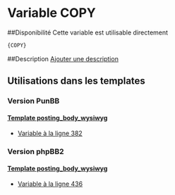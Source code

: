 # Variable COPY

##Disponibilité
Cette variable est utilisable directement

```html
{COPY}
```

##Description
[Ajouter une description](https://fa-tvars.appspot.com/var/COPY)

## Utilisations dans les templates

### Version PunBB

#### [Template posting_body_wysiwyg](punbb/posting_body_wysiwyg.md#readme)
* [Variable &agrave; la ligne 382](../punbb/posting_body_wysiwyg.tpl#L382)

### Version phpBB2

#### [Template posting_body_wysiwyg](subsilver/posting_body_wysiwyg.md#readme)
* [Variable &agrave; la ligne 436](../subsilver/posting_body_wysiwyg.tpl#L436)